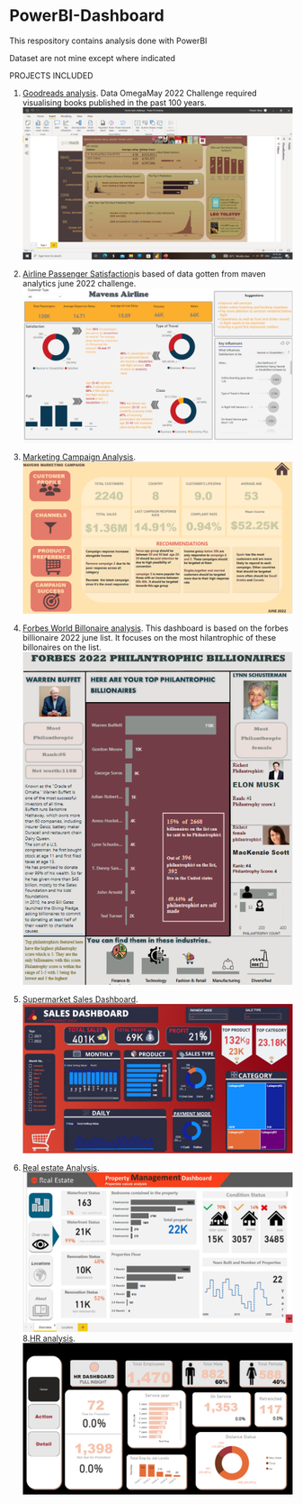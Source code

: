# PowerBI-Dashboard
 This respository contains analysis done with PowerBI
 
 Dataset are not mine except where indicated


PROJECTS INCLUDED

1. [Goodreads analysis](https://github.com/yfirdaws/PowerBI-Dashboard/tree/main/Good%20reads%20analysis). Data OmegaMay 2022 Challenge required visualising books published in the past 100 years. ![Good reads dashboard](https://github.com/yfirdaws/PowerBI-Dashboard/blob/main/Good%20reads%20analysis/Dashboard.png)

2. [Airline Passenger Satisfaction](https://github.com/yfirdaws/PowerBI-Dashboard/tree/main/Maven%20Airline%20Passenger%20Satisfaction)is based of data gotten from maven analytics june 2022 challenge.
![Airline dashboard](https://github.com/yfirdaws/PowerBI-Dashboard/blob/main/Maven%20Airline%20Passenger%20Satisfaction/Dashboard%20picture.png)
4. [Marketing Campaign Analysis](https://github.com/yfirdaws/PowerBI-Dashboard/tree/main/Mavens%20Marketing%20Campaign%20Analysis). ![Marketing Campaign Dashboard](https://github.com/yfirdaws/PowerBI-Dashboard/blob/main/Mavens%20Marketing%20Campaign%20Analysis/Screen%20shots/Dashboard%20Home.png)
5. [Forbes World Billonaire analysis](https://github.com/yfirdaws/PowerBI-Dashboard/tree/main/Onyx%20Forbes-Worlds-Billionaires-List-2022%20analysis). This dashboard is based on the forbes billionaire 2022 june list. It focuses on the most hilantrophic of these billonaires on the list.![Forbes list Dashboard](https://github.com/yfirdaws/PowerBI-Dashboard/blob/main/Onyx%20Forbes-Worlds-Billionaires-List-2022%20analysis/Dashboard.png)
6. [Supermarket Sales Dashboard](https://github.com/yfirdaws/PowerBI-Dashboard/tree/main/Supermarket%20Sales%20Dashboard). ![Sales Dashboard](https://github.com/yfirdaws/PowerBI-Dashboard/blob/main/Supermarket%20Sales%20Dashboard/Dashboard.png)
7. [Real estate Analysis](https://github.com/yfirdaws/PowerBI-Dashboard/tree/main/real%20estate%20dataset).![Real estate Dashboard](https://github.com/yfirdaws/PowerBI-Dashboard/blob/main/real%20estate%20dataset/Dashboard.png)
8.[HR analysis](https://github.com/yfirdaws/PowerBI-Dashboard/tree/main/Hr%20analysis).![Hr analysis Dashboard](https://github.com/yfirdaws/PowerBI-Dashboard/blob/main/Hr%20analysis/Dashboard%20Home.png)

